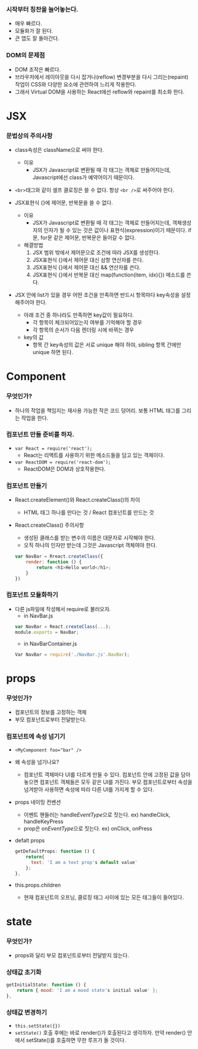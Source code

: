 ### 시작부터 칭찬을 늘어놓는다.
- 매우 빠르다.
- 모듈화가 잘 된다.
- 큰 앱도 잘 돌아간다.

### DOM의 문제점
- DOM 조작은 빠르다.
- 브라우저에서 레이아웃을 다시 잡거나(reflow) 변경부분을 다시 그리는(repaint) 작업이 CSS와 다양한 요소에 관련하여 느리게 작용한다.
- 그래서 Virtual DOM을 사용하는 React에선 reflow와 repaint를 최소화 한다.

# JSX
### 문법상의 주의사항

- class속성은 className으로 써야 한다.
	- 이유
		- JSX가 Javascript로 변환될 때 각 태그는 객체로 만들어지는데, Javascript에선 class가 예약어이기 때문이다.

- ```<br>```태그와 같이 셀프 클로징은 쓸 수 없다. 항상 ```<br />```로 써주어야 한다.

- JSX표현식 {}에 제어문, 반복문을 쓸 수 없다. 
	- 이유
		- JSX가 Javascript로 변환될 때 각 태그는 객체로 만들어지는데, 객체생성자의 인자가 될 수 있는 것은 값이나 표현식(expression)이기 때문이다. if문, for문 같은 제어문, 반복문은 들어갈 수 없다.
	- 해결방법
		1. JSX 범위 밖에서 제어문으로 조건에 따라 JSX를 생성한다.
		2. JSX표현식 {}에서 제어문 대신 삼항 연산자를 쓴다.
		3. JSX표현식 {}에서 제어문 대신 && 연산자를 쓴다.	
		4. JSX표현식 {}에서 반복문 대신 map(function(item, idx){}) 메소드를 쓴다.
		
- JSX 안에 list가 있을 경우 어떤 조건을 만족하면 반드시 항목마다 key속성을 설정해주어야 한다.
	- 아래 조건 중 하나라도 만족하면 key값이 필요하다.
		- 각 항목이 체크되어있는지 여부를 기억해야 할 경우
		- 각 항목의 순서가 다음 렌더링 시에 바뀌는 경우
	- key의 값
		- 항목 간 key속성의 값은 서로 unique 해야 하먀, sibling 항목 간에만 unique 하면 된다.

# Component
### 무엇인가?
- 하나의 작업을 책임지는 재사용 가능한 작은 코드 덩어리. 보통 HTML 태그를 그리는 작업을 한다.

### 컴포넌트 만들 준비를 하자.
- ```var React = require('react');```
	- React는 리액트를 사용하기 위한 메소드들을 담고 있는 객체이다.
- ```var ReactDOM = require('react-dom');```
	- ReactDOM은 DOM과 상호작용한다.
	
### 컴포넌트 만들기
- React.createElement()와 React.createClass()의 차이
	- HTML 태그 하나를 만다는 것 / React 컴포넌트를 만드는 것

- React.createClass() 주의사항
	- 생성된 클래스를 받는 변수의 이름은 대문자로 시작해야 한다.
	- 오직 하나의 인자만 받는데 그것은 Javascript 객체여야 한다. 
	```javascript
	var NavBar = Rreact.createClass({
		render: function () {
			return <h1>Hello world</h1>;
		}
	})
	```
	
### 컴포넌트 모듈화하기
- 다른 js파일에 작성해서 require로 불러오자.
	- in NavBar.js
	```javascript
	var NavBar = React.createClass(...);
	module.exports = NavBar;
	```
	- in NavBarContainer.js
	```javascript
	Var NavBar = require('./NavBar.js'.NavBar);
	```
	
# props
### 무엇인가?
- 컴포넌트의 정보를 고정하는 객체
- 부모 컴포넌트로부터 전달받는다.

### 컴포넌트에 속성 넘기기
- ```<MyComponent foo="bar" />```

- 왜 속성을 넘기나요?
	- 컴포넌트 객체마다 UI를 다르게 만들 수 있다. 컴포넌트 안에 고정된 값을 담아놓으면 컴포넌트 객체들은 모두 같은 UI를 가진다. 부모 컴포넌트로부터 속성을 넘겨받아 사용하면 속성에 따라 다른 UI를 가지게 할 수 있다.

- props 네이밍 컨벤션
	- 이벤트 핸들러는 handle*EventType*으로 짓는다. ex) handleClick, handleKeyPress
	- prop은 on*EventType*으로 짓는다. ex) onClick, onPress
- defalt props
	```javascript
	getDefaultProps: function () {
	    return{
	      text: 'I am a text prop's default value'
	    };
	},
	```

- this.props.children
	- 현재 컴포넌트의 오프닝, 클로징 태그 사이에 있는 모든 태그들이 들어있다.	
	
# state
### 무엇인가?
- props와 달리 부모 컴포넌트로부터 전달받지 않는다.

### 상태값 초기화
```javascript
getInitialState: function () {
	return { mood: 'I am a mood state's initial value' };
},
```

### 상태값 변경하기
- ```this.setState({})```
- ```setState()``` 호출 후에는 바로 render()가 호출된다고 생각하자. 만약 render() 안에서 setState()를 호출하면 무한 루프가 돌 것이다.

